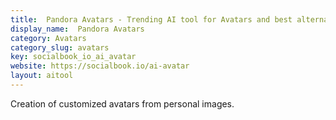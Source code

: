 ```yaml
---
title:  Pandora Avatars - Trending AI tool for Avatars and best alternatives
display_name:  Pandora Avatars
category: Avatars
category_slug: avatars
key: socialbook_io_ai_avatar
website: https://socialbook.io/ai-avatar
layout: aitool
---
```


Creation of customized avatars from personal images.

